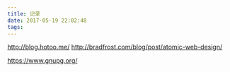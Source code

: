 ```yaml
---
title: 记录
date: 2017-05-19 22:02:48
tags:
---
```


http://blog.hotoo.me/
http://bradfrost.com/blog/post/atomic-web-design/

https://www.gnupg.org/
